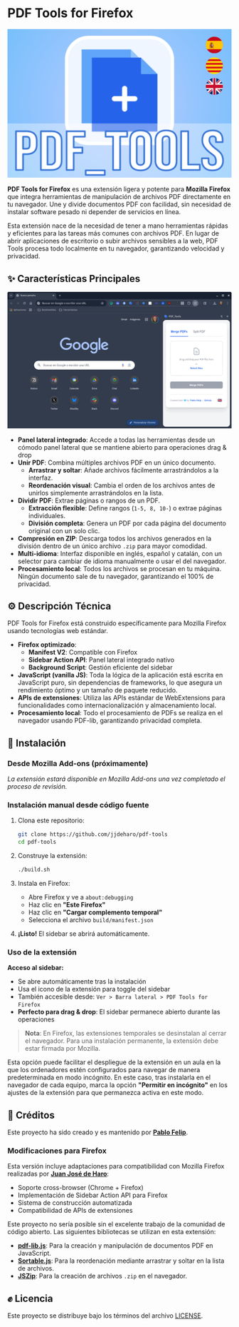 # PDF Tools for Firefox

<p align="center">
  <img src="./readme-files/PT destacado 540x357.png">
</p>

**PDF Tools for Firefox** es una extensión ligera y potente para **Mozilla Firefox** que integra herramientas de manipulación de archivos PDF directamente en tu navegador. Une y divide documentos PDF con facilidad, sin necesidad de instalar software pesado ni depender de servicios en línea.

Esta extensión nace de la necesidad de tener a mano herramientas rápidas y eficientes para las tareas más comunes con archivos PDF. En lugar de abrir aplicaciones de escritorio o subir archivos sensibles a la web, PDF Tools procesa todo localmente en tu navegador, garantizando velocidad y privacidad.

## ✨ Características Principales

<p align="center">
  <img src="./readme-files/Capturas.gif">
</p>

* **Panel lateral integrado**: Accede a todas las herramientas desde un cómodo panel lateral que se mantiene abierto para operaciones drag & drop
* **Unir PDF**: Combina múltiples archivos PDF en un único documento.
    * **Arrastrar y soltar**: Añade archivos fácilmente arrastrándolos a la interfaz.
    * **Reordenación visual**: Cambia el orden de los archivos antes de unirlos simplemente arrastrándolos en la lista.
* **Dividir PDF**: Extrae páginas o rangos de un PDF.
    * **Extracción flexible**: Define rangos (`1-5, 8, 10-`) o extrae páginas individuales.
    * **División completa**: Genera un PDF por cada página del documento original con un solo clic.
* **Compresión en ZIP**: Descarga todos los archivos generados en la división dentro de un único archivo `.zip` para mayor comodidad.
* **Multi-idioma**: Interfaz disponible en inglés, español y catalán, con un selector para cambiar de idioma manualmente o usar el del navegador.
* **Procesamiento local**: Todos los archivos se procesan en tu máquina. Ningún documento sale de tu navegador, garantizando el 100% de privacidad.

## ⚙️ Descripción Técnica

PDF Tools for Firefox está construido específicamente para Mozilla Firefox usando tecnologías web estándar.

* **Firefox optimizado**: 
  - **Manifest V2**: Compatible con Firefox
  - **Sidebar Action API**: Panel lateral integrado nativo
  - **Background Script**: Gestión eficiente del sidebar
* **JavaScript (vanilla JS)**: Toda la lógica de la aplicación está escrita en JavaScript puro, sin dependencias de frameworks, lo que asegura un rendimiento óptimo y un tamaño de paquete reducido.
* **APIs de extensiones**: Utiliza las APIs estándar de WebExtensions para funcionalidades como internacionalización y almacenamiento local.
* **Procesamiento local**: Todo el procesamiento de PDFs se realiza en el navegador usando PDF-lib, garantizando privacidad completa.

## 🚀 Instalación

### Desde Mozilla Add-ons (próximamente)

_La extensión estará disponible en Mozilla Add-ons una vez completado el proceso de revisión._

### Instalación manual desde código fuente

1.  Clona este repositorio:
    ```bash
    git clone https://github.com/jjdeharo/pdf-tools
    cd pdf-tools
    ```

2.  Construye la extensión:
    ```bash
    ./build.sh
    ```

3.  Instala en Firefox:
    - Abre Firefox y ve a `about:debugging`
    - Haz clic en **"Este Firefox"**
    - Haz clic en **"Cargar complemento temporal"**
    - Selecciona el archivo `build/manifest.json`

4.  **¡Listo!** El sidebar se abrirá automáticamente.

### Uso de la extensión

**Acceso al sidebar:**
- Se abre automáticamente tras la instalación
- Usa el icono de la extensión para toggle del sidebar  
- También accesible desde: `Ver > Barra lateral > PDF Tools for Firefox`
- **Perfecto para drag & drop**: El sidebar permanece abierto durante las operaciones

> **Nota**: En Firefox, las extensiones temporales se desinstalan al cerrar el navegador. Para una instalación permanente, la extensión debe estar firmada por Mozilla.

Esta opción puede facilitar el despliegue de la extensión en un aula en la que los ordenadores estén configurados para navegar de manera predeterminada en modo incógnito. En este caso, tras instalarla en el navegador de cada equipo, marca la opción **"Permitir en incógnito"** en los ajustes de la extensión para que permanezca activa en este modo.

## 💙 Créditos

Este proyecto ha sido creado y es mantenido por **[Pablo Felip](https://www.linkedin.com/in/pfelipm/)**.

### Modificaciones para Firefox
Esta versión incluye adaptaciones para compatibilidad con Mozilla Firefox realizadas por **[Juan José de Haro](https://bilateria.org)**:
- Soporte cross-browser (Chrome + Firefox)
- Implementación de Sidebar Action API para Firefox
- Sistema de construcción automatizada
- Compatibilidad de APIs de extensiones

Este proyecto no sería posible sin el excelente trabajo de la comunidad de código abierto. Las siguientes bibliotecas se utilizan en esta extensión:

* **[pdf-lib.js](https://github.com/Hopding/pdf-lib)**: Para la creación y manipulación de documentos PDF en JavaScript.
* **[Sortable.js](https://github.com/SortableJS/Sortable)**: Para la reordenación mediante arrastrar y soltar en la lista de archivos.
* **[JSZip](https://github.com/Stuk/jszip)**: Para la creación de archivos `.zip` en el navegador.

## ✊ Licencia

Este proyecto se distribuye bajo los términos del archivo [LICENSE](/LICENSE).